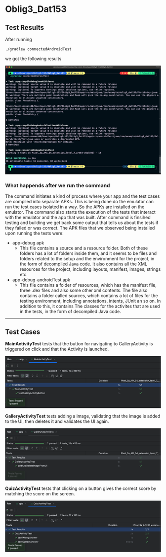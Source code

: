 # Oblig3_Dat153

## Test Results

After running

```sh
./gradlew connectedAndroidTest
```

we got the following results

<img src="./images/terminalResult.png" />

### What happends after we run the command

The command initiates a kind of process where your app and the test
cases are compiled into separate APKs. This is being done do the emulator
can run the test cases isolated in a way. So the APKs are installed on the
emulator. The command also starts the execution of the tests that interact
with the emulator and the app that was built. After command is finsihed
testing and building we get back some output that tells us about the tests
if they failed or was correct.
The APK files that we observed being installed upon running the tests were:
 - app-debug.apk
     - This file contains a source and a resource folder. Both of these folders
       has a lot of folders inside them, and it seems to be files and folders related
       to the setup and the environment for the project, in the form of decompiled
       Java code. It also contains all the XML resources for the project, including
       layouts, manifest, images, strings etc.  
 - app-debug-androidTest.apk
     - This file contains a folder of resources, which has the manifest file, three
       .dex files and also some other xml contents. The file also contains a folder
       called sources, which contains a lot of files for the testing environment,
       including annotations, intents, JUnit an so on. In addition to this, it contains
       The classes for the activites that are used in the tests, in the form of decompiled
       Java code.


<hr />

## Test Cases

**MainActivityTest**
tests that the button for navigating to GalleryActivity is triggered
on click and that the Activity is launched.

<img src="./images/MainActivityTest.png" />

<br />

**GalleryActivityTest**
tests adding a image, validating that the image is added to the UI,
then deletes it and validates the UI again.

<img src="./images/GalleryActivityTest.png" />

<br />

**QuizActivityTest**
tests that clicking on a button gives the correct score by matching
the score on the screen.

<img src="./images/QuizActivityTest.png" />
